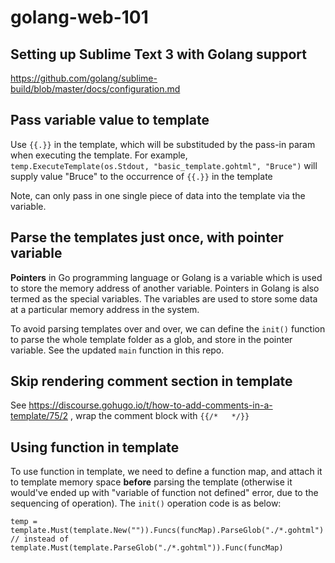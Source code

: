 # golang-web-101

## Setting up Sublime Text 3 with Golang support

https://github.com/golang/sublime-build/blob/master/docs/configuration.md 

## Pass variable value to template

Use `{{.}}` in the template, which will be substituded by the pass-in param when executing the template.
For example, `temp.ExecuteTemplate(os.Stdout, "basic_template.gohtml", "Bruce")` will supply value "Bruce" to the occurrence of `{{.}}` in the template

Note, can only pass in one single piece of data into the template via the variable. 

## Parse the templates just once, with pointer variable

**Pointers** in Go programming language or Golang is a variable which is used to store the memory address of another variable. Pointers in Golang is also termed as the special variables. The variables are used to store some data at a particular memory address in the system.

To avoid parsing templates over and over, we can define the `init()` function to parse the whole template folder as a glob, and store in the pointer variable. See the updated `main` function in this repo.

## Skip rendering comment section in template

See https://discourse.gohugo.io/t/how-to-add-comments-in-a-template/75/2 , wrap the comment block with `{{/*   */}}`

## Using function in template

To use function in template, we need to define a function map, and attach it to template memory space **before** parsing the template (otherwise it would've ended up with "variable of function not defined" error, due to the sequencing of operation). The `init()` operation code is as below:

```
temp = template.Must(template.New("")).Funcs(funcMap).ParseGlob("./*.gohtml")
// instead of template.Must(template.ParseGlob("./*.gohtml")).Func(funcMap)
```